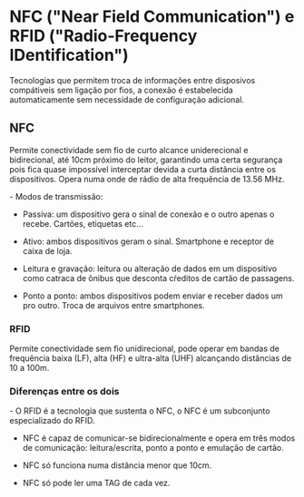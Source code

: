 # NFC ("Near Field Communication") e RFID ("Radio-Frequency IDentification")   
   
<p>
    Tecnologias que permitem troca de informações entre disposivos compátiveis sem ligação por fios, a conexão é estabelecida automaticamente sem necessidade de configuração adicional.
</p> 
  
 ## NFC
 <p>
 Permite conectividade sem fio de curto alcance uniderecional e bidirecional, até 10cm próximo do leitor, garantindo uma certa segurança pois fica quase impossível interceptar devida a curta distância entre os dispositivos. Opera numa onde de rádio de alta frequência de 13.56 MHz.
 </p>

<p> 
  - Modos de transmissão:

  - Passiva: um dispositivo gera o sinal de conexão e o outro apenas o recebe. Cartões, etiquetas etc...

  - Ativo: ambos dispositivos geram o sinal. Smartphone e receptor de caixa de loja.

  - Leitura e gravação: leitura ou alteração de dados em um dispositivo como catraca de ônibus que desconta cŕeditos de cartão de passagens.

  - Ponto a ponto: ambos dispositivos podem enviar e receber dados um pro outro. Troca de arquivos entre smartphones.

</p> 

 ### RFID
 <p>
 Permite conectividade sem fio unidirecional, pode operar em bandas de frequência baixa (LF), alta (HF) e ultra-alta (UHF) alcançando distãncias de 10 a 100m. 

 </p>

 ### Diferenças entre os dois
 <p>
  -  O RFID é a tecnologia que sustenta o NFC, o NFC é um subconjunto especializado do RFID.

  - NFC é capaz de comunicar-se bidirecionalmente e opera em três modos de comunicação: leitura/escrita, ponto a ponto e emulação de cartão.

  - NFC só funciona numa distância menor que 10cm.
  
  - NFC só pode ler uma TAG de cada vez.
 </p>
 




  
